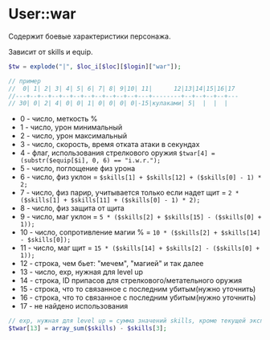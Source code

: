 # User::war

Содержит боевые характеристики персонажа.

Зависит от skills и equip.

```php
$tw = explode("|", $loc_i[$loc][$login]["war"]);
```

```php
// пример
//  0| 1| 2| 3| 4| 5| 6| 7| 8| 9|10| 11|      12|13|14|15|16|17
//---+--+--+--+--+--+--+--+--+--+--+---+--------+--+--+--+--+---
// 30| 0| 2| 4| 0| 0| 1| 0| 0| 0| 0|-15|кулаками| 5|  |  |  |  
```

* 0 - число, меткость %
* 1 - число, урон минимальный
* 2 - число, урон максимальный
* 3 - число, скорость, время отката атаки в секундах
* 4 - флаг, использования стрелкового оружия `$twar[4] = (substr($equip[$i], 0, 6) == "i.w.r.");`
* 5 - число, поглощение физ урона
* 6 - число, физ уклон = `$skills[1] + $skills[12] + ($skills[0] - 1) * 2;`
* 7 - число, физ парир, учитывается только если надет щит = `2 * ($skills[1] + $skills[11] + ($skills[0] - 1) * 2);`
* 8 - число, физ защита от щита
* 9 - число, маг уклон = `5 * ($skills[2] + $skills[15] - ($skills[0] + 1));`
* 10 - число, сопротивление магии % = `10 * ($skills[2] + $skills[14] - $skills[0]);`
* 11 - число, маг щит = `15 * ($skills[14] + $skills[2] - ($skills[0] + 1));`
* 12 - строка, чем бьет: "мечем", "магией" и так далее
* 13 - число, exp, нужная для level up
* 14 - строка, ID припасов для стрелкового/метательного оружия
* 15 - строка, что то связанное с последним убитым(нужно уточнить)
* 16 - строка, что то связанное с последним убитым(нужно уточнить)
* 17 - не найдено использования

```php
// exp, нужная для level up = сумма значений skills, кроме текущей экспы
$twar[13] = array_sum($skills) - $skills[3];
```